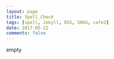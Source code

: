 ```yaml
---
layout: page
title: Spell_Check
tags: [spell, Jekyll, OSS, SKKU, cafe2]
date: 2017-05-22
comments: false
---
```


empty
